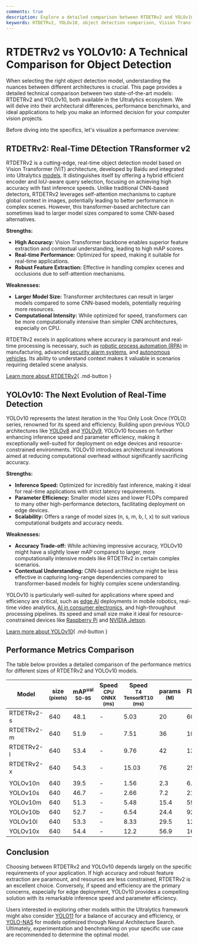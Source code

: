 ```yaml
---
comments: true
description: Explore a detailed comparison between RTDETRv2 and YOLOv10, covering architecture, benchmarks, and best use cases for object detection projects.
keywords: RTDETRv2, YOLOv10, object detection comparison, Vision Transformer, CNN, real-time detection, Ultralytics models, AI benchmarks, computer vision
---
```


# RTDETRv2 vs YOLOv10: A Technical Comparison for Object Detection

When selecting the right object detection model, understanding the nuances between different architectures is crucial. This page provides a detailed technical comparison between two state-of-the-art models: RTDETRv2 and YOLOv10, both available in the Ultralytics ecosystem. We will delve into their architectural differences, performance benchmarks, and ideal applications to help you make an informed decision for your computer vision projects.

Before diving into the specifics, let's visualize a performance overview:

<script async src="https://cdn.jsdelivr.net/npm/chart.js@latest/dist/chart.min.js"></script>
<script defer src="../../javascript/benchmark.js"></script>

<canvas id="modelComparisonChart" width="1024" height="400" active-models='["RTDETRv2", "YOLOv10"]'></canvas>

## RTDETRv2: Real-Time DEtection TRansformer v2

RTDETRv2 is a cutting-edge, real-time object detection model based on Vision Transformer (ViT) architecture, developed by Baidu and integrated into Ultralytics [models](https://docs.ultralytics.com/models/). It distinguishes itself by offering a hybrid efficient encoder and IoU-aware query selection, focusing on achieving high accuracy with fast inference speeds. Unlike traditional CNN-based detectors, RTDETRv2 leverages self-attention mechanisms to capture global context in images, potentially leading to better performance in complex scenes. However, this transformer-based architecture can sometimes lead to larger model sizes compared to some CNN-based alternatives.

**Strengths:**

- **High Accuracy:** Vision Transformer backbone enables superior feature extraction and contextual understanding, leading to high mAP scores.
- **Real-time Performance:** Optimized for speed, making it suitable for real-time applications.
- **Robust Feature Extraction:** Effective in handling complex scenes and occlusions due to self-attention mechanisms.

**Weaknesses:**

- **Larger Model Size:** Transformer architectures can result in larger models compared to some CNN-based models, potentially requiring more resources.
- **Computational Intensity:** While optimized for speed, transformers can be more computationally intensive than simpler CNN architectures, especially on CPU.

RTDETRv2 excels in applications where accuracy is paramount and real-time processing is necessary, such as [robotic process automation (RPA)](https://www.ultralytics.com/glossary/robotic-process-automation-rpa) in manufacturing, advanced [security alarm systems](https://www.ultralytics.com/blog/security-alarm-system-projects-with-ultralytics-yolov8), and [autonomous vehicles](https://www.ultralytics.com/solutions/ai-in-self-driving). Its ability to understand context makes it valuable in scenarios requiring detailed scene analysis.

[Learn more about RTDETRv2](https://docs.ultralytics.com/models/rtdetr/){ .md-button }

## YOLOv10: The Next Evolution of Real-Time Detection

YOLOv10 represents the latest iteration in the You Only Look Once (YOLO) series, renowned for its speed and efficiency. Building upon previous YOLO architectures like [YOLOv8](https://docs.ultralytics.com/models/yolov8/) and [YOLOv9](https://docs.ultralytics.com/models/yolov9/), YOLOv10 focuses on further enhancing inference speed and parameter efficiency, making it exceptionally well-suited for deployment on edge devices and resource-constrained environments. YOLOv10 introduces architectural innovations aimed at reducing computational overhead without significantly sacrificing accuracy.

**Strengths:**

- **Inference Speed:** Optimized for incredibly fast inference, making it ideal for real-time applications with strict latency requirements.
- **Parameter Efficiency:** Smaller model sizes and lower FLOPs compared to many other high-performance detectors, facilitating deployment on edge devices.
- **Scalability:** Offers a range of model sizes (n, s, m, b, l, x) to suit various computational budgets and accuracy needs.

**Weaknesses:**

- **Accuracy Trade-off:** While achieving impressive accuracy, YOLOv10 might have a slightly lower mAP compared to larger, more computationally intensive models like RTDETRv2 in certain complex scenarios.
- **Contextual Understanding:** CNN-based architecture might be less effective in capturing long-range dependencies compared to transformer-based models for highly complex scene understanding.

YOLOv10 is particularly well-suited for applications where speed and efficiency are critical, such as [edge AI](https://www.ultralytics.com/glossary/edge-ai) deployments in mobile robotics, real-time video analytics, [AI in consumer electronics](https://www.ultralytics.com/blog/ai-and-the-evolution-of-ai-in-consumer-electronics), and high-throughput processing pipelines. Its speed and small size make it ideal for resource-constrained devices like [Raspberry Pi](https://docs.ultralytics.com/guides/raspberry-pi/) and [NVIDIA Jetson](https://docs.ultralytics.com/guides/nvidia-jetson/).

[Learn more about YOLOv10](https://docs.ultralytics.com/models/yolov10/){ .md-button }

## Performance Metrics Comparison

The table below provides a detailed comparison of the performance metrics for different sizes of RTDETRv2 and YOLOv10 models.

| Model      | size<br><sup>(pixels) | mAP<sup>val<br>50-95 | Speed<br><sup>CPU ONNX<br>(ms) | Speed<br><sup>T4 TensorRT10<br>(ms) | params<br><sup>(M) | FLOPs<br><sup>(B) |
| ---------- | --------------------- | -------------------- | ------------------------------ | ----------------------------------- | ------------------ | ----------------- |
| RTDETRv2-s | 640                   | 48.1                 | -                              | 5.03                                | 20                 | 60                |
| RTDETRv2-m | 640                   | 51.9                 | -                              | 7.51                                | 36                 | 100               |
| RTDETRv2-l | 640                   | 53.4                 | -                              | 9.76                                | 42                 | 136               |
| RTDETRv2-x | 640                   | 54.3                 | -                              | 15.03                               | 76                 | 259               |
|            |                       |                      |                                |                                     |                    |                   |
| YOLOv10n   | 640                   | 39.5                 | -                              | 1.56                                | 2.3                | 6.7               |
| YOLOv10s   | 640                   | 46.7                 | -                              | 2.66                                | 7.2                | 21.6              |
| YOLOv10m   | 640                   | 51.3                 | -                              | 5.48                                | 15.4               | 59.1              |
| YOLOv10b   | 640                   | 52.7                 | -                              | 6.54                                | 24.4               | 92.0              |
| YOLOv10l   | 640                   | 53.3                 | -                              | 8.33                                | 29.5               | 120.3             |
| YOLOv10x   | 640                   | 54.4                 | -                              | 12.2                                | 56.9               | 160.4             |

## Conclusion

Choosing between RTDETRv2 and YOLOv10 depends largely on the specific requirements of your application. If high accuracy and robust feature extraction are paramount, and resources are less constrained, RTDETRv2 is an excellent choice. Conversely, if speed and efficiency are the primary concerns, especially for edge deployment, YOLOv10 provides a compelling solution with its remarkable inference speed and parameter efficiency.

Users interested in exploring other models within the Ultralytics framework might also consider [YOLO11](https://docs.ultralytics.com/models/yolo11/) for a balance of accuracy and efficiency, or [YOLO-NAS](https://docs.ultralytics.com/models/yolo-nas/) for models optimized through Neural Architecture Search. Ultimately, experimentation and benchmarking on your specific use case are recommended to determine the optimal model.
